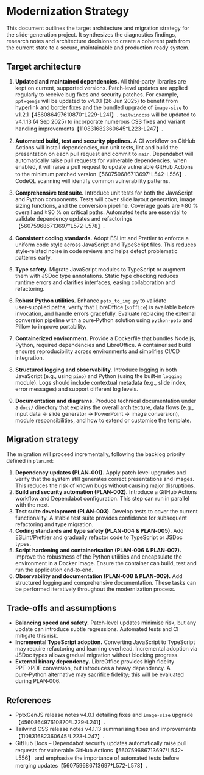 # Modernization Strategy

This document outlines the target architecture and migration strategy for the slide‑generation project.  It synthesizes the diagnostics findings, research notes and architecture decisions to create a coherent path from the current state to a secure, maintainable and production‑ready system.

## Target architecture

1. **Updated and maintained dependencies.**  All third‑party libraries are kept on current, supported versions.  Patch‑level updates are applied regularly to receive bug fixes and security patches.  For example, `pptxgenjs` will be updated to v4.0.1 (26 Jun 2025) to benefit from hyperlink and border fixes and the bundled upgrade of `image-size` to v1.2.1【456086497610870†L229-L241】.  `tailwindcss` will be updated to v4.1.13 (4 Sep 2025) to incorporate numerous CSS fixes and variant handling improvements【110831682360645†L223-L247】.

2. **Automated build, test and security pipelines.**  A CI workflow on GitHub Actions will install dependencies, run unit tests, lint and build the presentation on each pull request and commit to `main`.  Dependabot will automatically raise pull requests for vulnerable dependencies; when enabled, it will raise a pull request to update vulnerable GitHub Actions to the minimum patched version【560759686713697†L542-L556】.  CodeQL scanning will identify common vulnerability patterns.

3. **Comprehensive test suite.**  Introduce unit tests for both the JavaScript and Python components.  Tests will cover slide layout generation, image sizing functions, and the conversion pipeline.  Coverage goals are ≥80 % overall and ≥90 % on critical paths.  Automated tests are essential to validate dependency updates and refactorings【560759686713697†L572-L578】.

4. **Consistent coding standards.**  Adopt ESLint and Prettier to enforce a uniform code style across JavaScript and TypeScript files.  This reduces style‑related noise in code reviews and helps detect problematic patterns early.

5. **Type safety.**  Migrate JavaScript modules to TypeScript or augment them with JSDoc type annotations.  Static type checking reduces runtime errors and clarifies interfaces, easing collaboration and refactoring.

6. **Robust Python utilities.**  Enhance `pptx_to_img.py` to validate user‑supplied paths, verify that LibreOffice (`soffice`) is available before invocation, and handle errors gracefully.  Evaluate replacing the external conversion pipeline with a pure‑Python solution using `python‑pptx` and Pillow to improve portability.

7. **Containerized environment.**  Provide a Dockerfile that bundles Node.js, Python, required dependencies and LibreOffice.  A containerised build ensures reproducibility across environments and simplifies CI/CD integration.

8. **Structured logging and observability.**  Introduce logging in both JavaScript (e.g., using `pino`) and Python (using the built‑in `logging` module).  Logs should include contextual metadata (e.g., slide index, error messages) and support different log levels.

9. **Documentation and diagrams.**  Produce technical documentation under a `docs/` directory that explains the overall architecture, data flows (e.g., input data → slide generator → PowerPoint → image conversion), module responsibilities, and how to extend or customise the template.

## Migration strategy

The migration will proceed incrementally, following the backlog priority defined in `plan.md`:

1. **Dependency updates (PLAN‑001).**  Apply patch‑level upgrades and verify that the system still generates correct presentations and images.  This reduces the risk of known bugs without causing major disruptions.
2. **Build and security automation (PLAN‑002).**  Introduce a GitHub Actions workflow and Dependabot configuration.  This step can run in parallel with the next.
3. **Test suite development (PLAN‑003).**  Develop tests to cover the current functionality.  A stable test suite provides confidence for subsequent refactoring and type migration.
4. **Coding standards and type safety (PLAN‑004 & PLAN‑005).**  Add ESLint/Prettier and gradually refactor code to TypeScript or JSDoc types.
5. **Script hardening and containerisation (PLAN‑006 & PLAN‑007).**  Improve the robustness of the Python utilities and encapsulate the environment in a Docker image.  Ensure the container can build, test and run the application end‑to‑end.
6. **Observability and documentation (PLAN‑008 & PLAN‑009).**  Add structured logging and comprehensive documentation.  These tasks can be performed iteratively throughout the modernization process.

## Trade‑offs and assumptions

* **Balancing speed and safety.**  Patch‑level updates minimise risk, but any update can introduce subtle regressions.  Automated tests and CI mitigate this risk.
* **Incremental TypeScript adoption.**  Converting JavaScript to TypeScript may require refactoring and learning overhead.  Incremental adoption via JSDoc types allows gradual migration without blocking progress.
* **External binary dependency.**  LibreOffice provides high‑fidelity PPT→PDF conversion, but introduces a heavy dependency.  A pure‑Python alternative may sacrifice fidelity; this will be evaluated during PLAN‑006.

## References

* PptxGenJS release notes v4.0.1 detailing fixes and `image-size` upgrade【456086497610870†L229-L241】.
* Tailwind CSS release notes v4.1.13 summarising fixes and improvements【110831682360645†L223-L247】.
* GitHub Docs – Dependabot security updates automatically raise pull requests for vulnerable GitHub Actions【560759686713697†L542-L556】 and emphasise the importance of automated tests before merging updates【560759686713697†L572-L578】.
